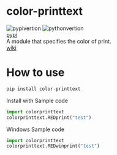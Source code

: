 # color-printtext
![pypivertion](https://img.shields.io/pypi/v/color-printtext.svg)
![pythonvertion](https://img.shields.io/pypi/pyversions/color-printtext.svg)  
[pypi](https://pypi.org/project/color-printtext/)  
A module that specifies the color of print.  
[wiki](https://github.com/gx1285/color-printtext/wiki)
# How to use
```sh
pip install color-printtext
```
Install with
Sample code
```py
import colorprinttext
colorprinttext.REDprint("test")
```
Windows Sample code
```py
import colorprinttext
colorprinttext.REDwinprint("test")
```
